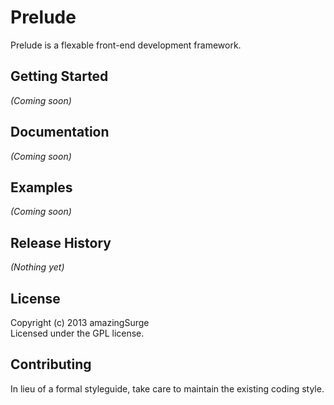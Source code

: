# Prelude

Prelude is a flexable front-end development framework.

## Getting Started
_(Coming soon)_

## Documentation
_(Coming soon)_

## Examples
_(Coming soon)_

## Release History
_(Nothing yet)_

## License
Copyright (c) 2013 amazingSurge  
Licensed under the GPL license.

## Contributing
In lieu of a formal styleguide, take care to maintain the existing coding style. 